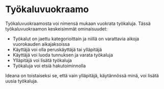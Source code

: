# Työkaluvuokraamo

Työkaluvuokraamosta voi nimensä mukaan vuokrata työkaluja. Tässä työkaluvuokraamon keskeisimmät ominaisuudet:

- Työkalut on jaettu kategorioittain ja niillä on varattavia aikoja vuorokauden aikajaksoissa
- Käyttäjä voi olla peruskäyttäjä tai ylläpitäjä
- Käyttäjä voi luoda tunnuksen ja varata työkaluja
- Ylläpitäjä voi lisätä työkaluja
- Työkaluja voi etsiä hakutoiminnolla

Ideana on toistaiseksi se, että vain ylläpitäjä, käytännössä minä, voi lisätä uusia työkaluja.
